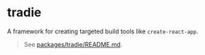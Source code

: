 # tradie

A framework for creating targeted build tools like `create-react-app`.

> See [packages/tradie/README.md](packages/tradie/README.md).
